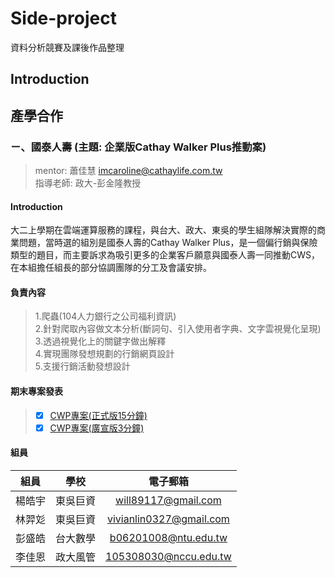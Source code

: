 # Side-project
資料分析競賽及課後作品整理
## Introduction

## 產學合作
### ㄧ、國泰人壽 (主題: 企業版Cathay Walker Plus推動案)
> mentor: 蕭佳慧 imcaroline@cathaylife.com.tw  
> 指導老師: 政大-彭金隆教授
#### Introduction
大二上學期在雲端運算服務的課程，與台大、政大、東吳的學生組隊解決實際的商業問題，當時選的組別是國泰人壽的Cathay Walker Plus，是一個偏行銷與保險類型的題目，而主要訴求為吸引更多的企業客戶願意與國泰人壽一同推動CWS，在本組擔任組長的部分協調團隊的分工及會議安排。
#### 負責內容
> 1.爬蟲(104人力銀行之公司福利資訊)   
> 2.針對爬取內容做文本分析(斷詞句、引入使用者字典、文字雲視覺化呈現)  
> 3.透過視覺化上的關鍵字做出解釋  
> 4.實現團隊發想規劃的行銷網頁設計   
> 5.支援行銷活動發想設計   
#### 期末專案發表
> + [X] [CWP專案(正式版15分鐘)](https://youtu.be/xIL_zhQeV3Q)
> + [X] [CWP專案(廣宣版3分鐘)](https://youtu.be/fhxmvX00ZhA)
#### 組員
| 組員 | 學校 | 電子郵箱 |
| :-----: | :----: | :----: |
| 楊皓宇 | 東吳巨資 | will89117@gmail.com |
| 林羿彣 | 東吳巨資 | vivianlin0327@gmail.com |
| 彭盛皓 | 台大數學 | b06201008@ntu.edu.tw |
| 李佳恩 | 政大風管 | 105308030@nccu.edu.tw |
